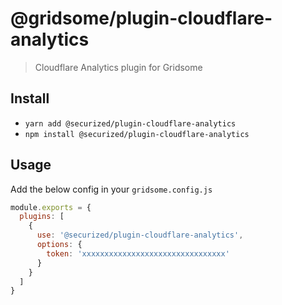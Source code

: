 # @gridsome/plugin-cloudflare-analytics

> Cloudflare Analytics plugin for Gridsome

## Install
- `yarn add @securized/plugin-cloudflare-analytics`
- `npm install @securized/plugin-cloudflare-analytics`

## Usage

Add the below config in your `gridsome.config.js`

```js
module.exports = {
  plugins: [
    {
      use: '@securized/plugin-cloudflare-analytics',
      options: {
        token: 'xxxxxxxxxxxxxxxxxxxxxxxxxxxxxxxx'
      }
    }
  ]
}
```
